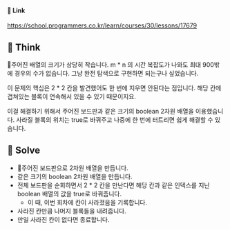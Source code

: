 #### 🔗 Link

https://school.programmers.co.kr/learn/courses/30/lessons/17679


## 🤔 Think 
 주어진 배열의 크기가 상당히 작습니다. m * n 의 시간 복잡도가 나와도 최대 900밖에 경우의 수가 없습니다. 그냥 완전 탐색으로 구현하면 되는구나 싶었습니다.

 이 문제의 핵심은 2 * 2 칸을 발견했어도 한 번에 지우면 안된다는 점입니다. 해당 칸에 겹쳐있는 블록이 연속해서 있을 수 있기 때문이지요.

 이걸 해결하기 위해서 주어진 보드판과 같은 크기의 boolean 2차원 배열을 이용했습니다. 사라질 블록의 위치는 true로 바꿔주고 나중에 한 번에 터트리면 쉽게 해결할 수 있습니다.

## 🔎 Solve
- 주어진 보드판으로 2차원 배열을 만듭니다.
- 같은 크기의 boolean 2차원 배열을 만듭니다.
- 전체 보드판을 순회하면서 2 * 2 칸을 만난다면 해당 칸과 같은 인덱스를 지닌 boolean 배열의 값을 true로 바꿔줍니다.
  - 이 때, 이번 회차에 칸이 사라졌음을 기록합니다.
- 사라진 칸만큼 나머지 블록들을 내려줍니다.
- 만일 사라진 칸이 없다면 종료합니다.
